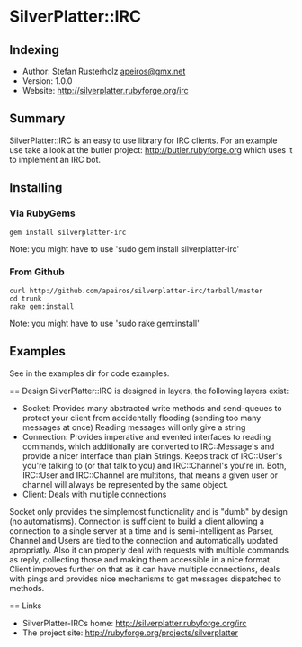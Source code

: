 
SilverPlatter::IRC
==================



Indexing
--------
* Author:  Stefan Rusterholz <apeiros@gmx.net>
* Version: 1.0.0
* Website: http://silverplatter.rubyforge.org/irc



Summary
-------
SilverPlatter::IRC is an easy to use library for IRC clients. For an example use
take a look at the butler project: http://butler.rubyforge.org which uses it to
implement an IRC bot.



Installing
----------

### Via RubyGems ###

	gem install silverplatter-irc

Note: you might have to use 'sudo gem install silverplatter-irc'

### From Github ###

	curl http://github.com/apeiros/silverplatter-irc/tarball/master
	cd trunk
	rake gem:install

Note: you might have to use 'sudo rake gem:install'



Examples
--------

See in the examples dir for code examples.

== Design
SilverPlatter::IRC is designed in layers, the following layers exist:
* Socket:
	Provides many abstracted write methods and send-queues to protect your client from
	accidentally flooding (sending too many messages at once)
	Reading messages will only give a string
* Connection:
	Provides imperative and evented interfaces to reading commands, which additionally are converted
	to IRC::Message's and provide a nicer interface than plain Strings.
	Keeps track of IRC::User's you're talking to (or that talk to you) and IRC::Channel's you're in.
	Both, IRC::User and IRC::Channel are multitons, that means a given user or channel will always
	be represented by the same object.
* Client:
	Deals with multiple connections

Socket only provides the simplemost functionality and is "dumb" by design (no automatisms).
Connection is sufficient to build a client allowing a connection to a single server at a
time and is semi-intelligent as Parser, Channel and Users are tied to the connection and
automatically updated apropriatly. Also it can properly deal with requests with multiple
commands as reply, collecting those and making them accessible in a nice format.
Client improves further on that as it can have multiple connections, deals with pings
and provides nice mechanisms to get messages dispatched to methods.
	

== Links
* SilverPlatter-IRCs home: http://silverplatter.rubyforge.org/irc
* The project site: http://rubyforge.org/projects/silverplatter
